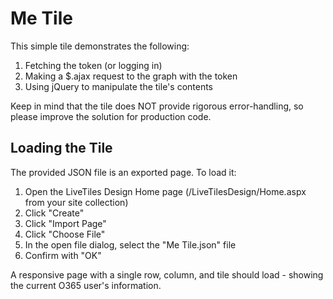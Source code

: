 Me Tile
==============================
This simple tile demonstrates the following:

1) Fetching the token (or logging in)
2) Making a $.ajax request to the graph with the token
3) Using jQuery to manipulate the tile's contents

Keep in mind that the tile does NOT provide rigorous error-handling, so please improve the solution for production code.

Loading the Tile
----------------------------------
The provided JSON file is an exported page. To load it:

1) Open the LiveTiles Design Home page (/LiveTilesDesign/Home.aspx from your site collection)
2) Click "Create"
3) Click "Import Page"
4) Click "Choose File"
5) In the open file dialog, select the "Me Tile.json" file
5) Confirm with "OK"

A responsive page with a single row, column, and tile should load - showing the current O365 user's information.